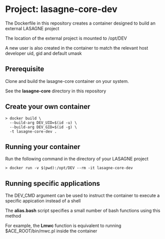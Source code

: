 # Project: lasagne-core-dev

The Dockerfile in this repository creates a container designed to build an external LASAGNE project

The location of the external project is mounted to /opt/DEV

A new user is also created in the container to match the relevant host developer uid, gid and default umask

## Prerequisite

Clone and build the lasagne-core container on your system.

See the __lasagne-core__ directory in this repository

## Create your own container

```
> docker build \
  --build-arg DEV_UID=$(id -u) \
  --build-arg DEV_GID=$(id -g) \
  -t lasagne-core-dev .
```

## Running your container

Run the following command in the directory of your LASAGNE project

```
> docker run -v $(pwd):/opt/DEV --rm -it lasagne-core-dev
```

## Running specific applications

The DEV_CMD argument can be used to instruct the container to execute a specific appication instead of a shell

The __alias.bash__ script specifies a small number of bash functions using this method

For example, the __Lmwc__ function is equivalent to running $ACE_ROOT/bin/mwc.pl inside the container
